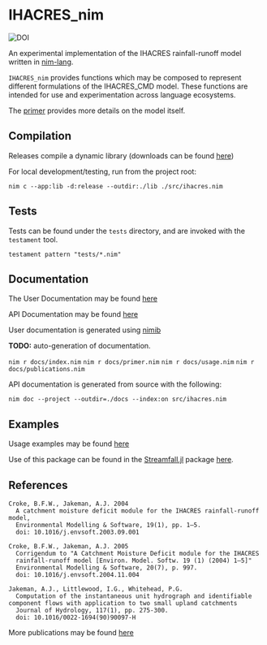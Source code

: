 # IHACRES_nim

![DOI](https://zenodo.org/badge/280612089.svg)

An experimental implementation of the IHACRES rainfall-runoff model written in 
[nim-lang](https://nim-lang.org/).

`IHACRES_nim` provides functions which may be composed to represent different formulations of the IHACRES_CMD model. These functions are intended for use and experimentation across language ecosystems.

The [primer]([primer.md](https://connectedsystems.github.io/ihacres_nim/primer.html)) provides more details on the model itself.


## Compilation

Releases compile a dynamic library (downloads can be found [here](https://github.com/ConnectedSystems/ihacres_nim/releases))

For local development/testing, run from the project root:

`nim c --app:lib -d:release --outdir:./lib ./src/ihacres.nim`


## Tests

Tests can be found under the `tests` directory, and are invoked with the `testament` tool.

`testament pattern "tests/*.nim"`


## Documentation

The User Documentation may be found [here](https://connectedsystems.github.io/ihacres_nim)

API Documentation may be found [here](https://connectedsystems.github.io/ihacres_nim/ihacres.html)

User documentation is generated using [nimib](https://github.com/pietroppeter/nimib)

**TODO:** auto-generation of documentation.

`nim r docs/index.nim`
`nim r docs/primer.nim`
`nim r docs/usage.nim`
`nim r docs/publications.nim`

API documentation is generated from source with the following:

`nim doc --project --outdir=./docs --index:on src/ihacres.nim`


## Examples

Usage examples may be found [here](https://connectedsystems.github.io/ihacres_nim/usage.html)

Use of this package can be found in the [Streamfall.jl](https://github.com/ConnectedSystems/Streamfall.jl) package
[here](https://github.com/ConnectedSystems/Streamfall.jl/blob/d0558990c4c1ffce6f14e914d854ab2b83282867/src/IHACRESNode.jl#L186).



References
----------
    Croke, B.F.W., Jakeman, A.J. 2004
      A catchment moisture deficit module for the IHACRES rainfall-runoff model, 
      Environmental Modelling & Software, 19(1), pp. 1–5. 
      doi: 10.1016/j.envsoft.2003.09.001

    Croke, B.F.W., Jakeman, A.J. 2005
      Corrigendum to "A Catchment Moisture Deficit module for the IHACRES 
      rainfall-runoff model [Environ. Model. Softw. 19 (1) (2004) 1–5]"
      Environmental Modelling & Software, 20(7), p. 997.
      doi: 10.1016/j.envsoft.2004.11.004

    Jakeman, A.J., Littlewood, I.G., Whitehead, P.G.
      Computation of the instantaneous unit hydrograph and identifiable component flows with application to two small upland catchments
      Journal of Hydrology, 117(1), pp. 275-300.
      doi: 10.1016/0022-1694(90)90097-H

More publications may be found [here](https://connectedsystems.github.io/ihacres_nim/publications.html)